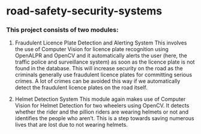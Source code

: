 # road-safety-security-systems

### This project consists of two modules:

1. Fraudulent Licence Plate Detection and Alerting System
This involves the use of Computer Vision for licence plate recognition using OpenALPR and OpenCV and it
automatically alerts the user (here, the traffic police and surveillance system) as soon as the licence plate is not
found in the database. This will increase security on the road as the criminals generally use fraudulent licence
plates for committing serious crimes. A lot of crimes can be avoided this way if we automatically detect the
fraudulent licence plates on the road itself.

2. Helmet Detection System
This module again makes use of Computer Vision for Helmet Detection for two wheelers using OpenCV. It
detects whether the rider and the pillion riders are wearing helmets or not and identifies the people who aren’t.
This is a step towards saving numerous lives that are lost due to not wearing helmets.
